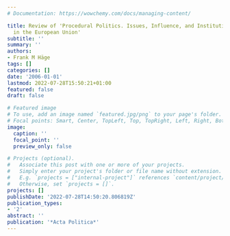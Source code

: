 ```yaml
---
# Documentation: https://wowchemy.com/docs/managing-content/

title: Review of 'Procedural Politics. Issues, Influence, and Institutional Choice
  in the European Union'
subtitle: ''
summary: ''
authors:
- Frank M Häge
tags: []
categories: []
date: '2006-01-01'
lastmod: 2022-07-28T15:50:21+01:00
featured: false
draft: false

# Featured image
# To use, add an image named `featured.jpg/png` to your page's folder.
# Focal points: Smart, Center, TopLeft, Top, TopRight, Left, Right, BottomLeft, Bottom, BottomRight.
image:
  caption: ''
  focal_point: ''
  preview_only: false

# Projects (optional).
#   Associate this post with one or more of your projects.
#   Simply enter your project's folder or file name without extension.
#   E.g. `projects = ["internal-project"]` references `content/project/deep-learning/index.md`.
#   Otherwise, set `projects = []`.
projects: []
publishDate: '2022-07-28T14:50:20.806819Z'
publication_types:
- '2'
abstract: ''
publication: '*Acta Politica*'
---
```

